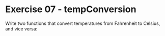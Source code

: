 # Exercise 07 - tempConversion
Write two functions that convert temperatures from Fahrenheit to Celsius, and vice versa:
